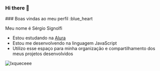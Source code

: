 ### Hi there 👋

<!--
**Sergio-vulgo-Da-Bronha/Sergio-vulgo-Da-Bronha** is a ✨ _special_ ✨ repository because its `README.md` (this file) appears on your GitHub profile.

Here are some ideas to get you started:

- 🔭 I’m currently working on ...
- 🌱 I’m currently learning ...
- 👯 I’m looking to collaborate on ...
- 🤔 I’m looking for help with ...
- 💬 Ask me about ...
- 📫 How to reach me: ...
- 😄 Pronouns: ...
- ⚡ Fun fact: ...
-->### Boas vindas ao meu perfil :blue_heart

Meu nome é Sérgio Signolfi

- Estou estudando na [Alura](https://www.alura.com.br)
- Estou me desenvolvendo na linguagem JavaScript
- Utilizo esse espaço para minha organização e compartilhamento dos meus projetos desenvolvidos



![Ixqueceee](https://www.google.com/url?sa=i&url=https%3A%2F%2Ftenor.com%2Fview%2Fgerson-vapo-football-vapo-vapo-coringa-gif-27081439&psig=AOvVaw2YVndmKtcVnyUl53lN2Hv3&ust=1684581101300000&source=images&cd=vfe&ved=0CBEQjRxqFwoTCICiu-efgf8CFQAAAAAdAAAAABAf)
